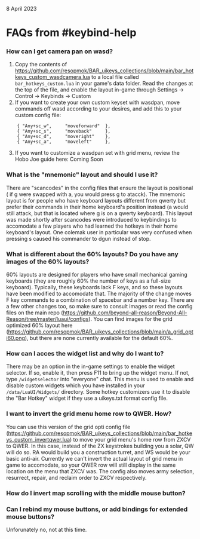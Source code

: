 8 April 2023

# FAQs from #keybind-help

### How can I get camera pan on wasd?

1. Copy the contents of https://github.com/resopmok/BAR_uikeys_collections/blob/main/bar_hotkeys_custom_wasdcamera.lua to a local file called `bar_hotkeys_custom.lua` in your game's data folder. Read the changes at the top of the file, and enable the layout in-game through Settings -> Control -> Keybinds -> Custom
2. If you want to create your own custom keyset with wasdpan, move commands off wasd according to your desires, and add this to your custom config file:
```
	{ "Any+sc_w",     "moveforward"  },
	{ "Any+sc_s",     "moveback"     },
	{ "Any+sc_d",     "moveright"    },
	{ "Any+sc_a",     "moveleft"     },
```
3. If you want to customize a wasdpan set with grid menu, review the Hobo Joe guide here: Coming Soon

### What is the "mnemonic" layout and should I use it?

There are "scancodes" in the config files that ensure the layout is positional ( if g were swapped with a, you would press g to atacck). The mnemonic layout is for people who have keyboard layouts different from qwerty but prefer their commands in their home keyboard's position instead (a would still attack, but that is located where g is on a qwerty keyboard).
This layout was made shortly after scancodes were introduced to keybindings to accomodate a few players who had learned the hotkeys in their home keyboard's layout. One colemak user in particular was very confused when pressing s caused his commander to dgun instead of stop.

### What is different about the 60% layouts? Do you have any images of the 60% layouts?

60% layouts are designed for players who have small mechanical gaming keyboards (they are roughly 60% the number of keys as a full-size keyboard). Typically, these keyboards lack F keys, and so these layouts have been modified to accomodate that. The majority of the change moves F key commands to a combination of spacebar and a number key. There are a few other changes too, so make sure to consult images or read the config files on the main repo (https://github.com/beyond-all-reason/Beyond-All-Reason/tree/master/luaui/configs). You can find images for the grid optimized 60% layout here (https://github.com/resopmok/BAR_uikeys_collections/blob/main/a_grid_opti60.png), but there are none currently available for the default 60%.

### How can I acces the widget list and why do I want to?

There may be an option in the in-game settings to enable the widget selector. If so, enable it, then press F11 to bring up the widget menu. If not, type `/widgetselector` into "everyone" chat. This menu is used to enable and disable custom widgets which you have installed in your `/data/LuaUI/Widgets/` directory. Some hotkey customizers use it to disable the "Bar Hotkey" widget if they use a uikeys.txt format config file.

### I want to invert the grid menu home row to QWER. How?

You can use this version of the grid opti config file (https://github.com/resopmok/BAR_uikeys_collections/blob/main/bar_hotkeys_custom_invertqwer.lua) to move your grid menu's home row from ZXCV to QWER. In this case, instead of the ZX keystrokes building you a solar, QW will do so. RA would build you a construction turret, and WS would be your basic anti-air. Currently we can't invert the actual layout of grid menu in game to accomodate, so your QWER row will still display in the same location on the menu that ZXCV was. The config also moves army selection, resurrect, repair, and reclaim order to ZXCV respectively.

### How do I invert map scrolling with the middle mouse button?

### Can I rebind my mouse buttons, or add bindings for extended mouse buttons?

Unforunately no, not at this time. 
